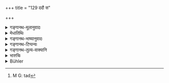 +++
title = "129 ददौ स"

+++

<details><summary>गङ्गानथ-मूलानुवादः</summary>

He gave ten to Dharma, thirteen to Kaśyapa, and twenty-seven to King Soma,—having honoured them with an affectionate heart.—(129)
</details>

<details><summary>मेधातिथिः</summary>

**सत्कृत्येति** । एतद्[^३३०] अत्र विधीयते । **दशेत्**यादिलिङ्गाद् अनेकपुत्रिकाकरणम् अपीच्छन्ति ॥ ९.१२९ ॥


[^३३०]:
     M G: tad
</details>

<details><summary>गङ्गानथ-भाष्यानुवादः</summary>

‘*Having honoured*’—This act of ‘honouring’ is what is enjoined here.

People have held that the mention of ‘ten’ and more daughters is indicative of the fact that one may have more than one ‘appointed daughter.’—(129)
</details>

<details><summary>गङ्गानथ-टिप्पन्यः</summary>

This verse is quoted in *Vyavahāra-Bālambhaṭṭī* (p. 654) and in
*Vīramitrodaya* (Vyavahāra 185a).
</details>

<details><summary>गङ्गानथ-तुल्य-वाक्यानि</summary>

**(verses 9.127-129, 9.132-133)  
**

See Comparative notes for [Verse
9.127].
</details>

<details><summary>भारुचिः</summary>

सत्कारवचनं च सर्वार्थं लिङ्गम् अपरेषां पुत्रिकाकर्मणि ॥ ९.१२९ ॥
</details>

<details><summary>Bühler</summary>

129	He gave ten to Dharma, thirteen to Kasyapa, twenty-seven to King Soma, honouring (them) with an affectionate heart.
</details>
